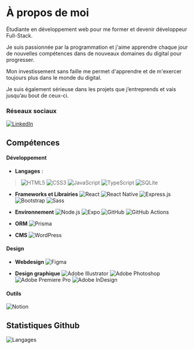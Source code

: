 # À propos de moi

Étudiante en développement web pour me former et devenir développeur Full-Stack.

Je suis passionnée par la programmation et j'aime apprendre chaque jour de nouvelles compétences dans de nouveaux domaines du digital pour progresser. 

Mon investissement sans faille me permet d'apprendre et de m'exercer toujours plus dans le monde du digital.

Je suis également sérieuse dans les projets que j’entreprends et vais jusqu’au bout de ceux-ci.

### Réseaux sociaux

[![LinkedIn](https://img.shields.io/badge/LinkedIn-0077B5?style=flat&logo=linkedin&logoColor=white)](https://www.linkedin.com/in/mai-magali/)

## Compétences

#### Développement
- **Langages** :
> ![HTML5](https://img.shields.io/badge/HTML5-E34F26?style=for-the-badge&logo=html5&logoColor=white)
![CSS3](https://img.shields.io/badge/CSS3-1572B6?style=for-the-badge&logo=css3&logoColor=white)
![JavaScript](https://img.shields.io/badge/JavaScript-F7DF1E?style=for-the-badge&logo=javascript&logoColor=black)
![TypeScript](https://img.shields.io/badge/TypeScript-3178C6?style=for-the-badge&logo=typescript&logoColor=white)
![SQLite](https://img.shields.io/badge/SQLite-003B57?style=for-the-badge&logo=sqlite&logoColor=white)

- **Frameworks et Librairies**
![React](https://img.shields.io/badge/React-20232A?style=for-the-badge&logo=react&logoColor=61DAFB)
![React Native](https://img.shields.io/badge/React_Native-20232A?style=for-the-badge&logo=react&logoColor=61DAFB)
![Express.js](https://img.shields.io/badge/Express.js-000000?style=for-the-badge&logo=express&logoColor=white)
![Bootstrap](https://img.shields.io/badge/Bootstrap-7952B3?style=for-the-badge&logo=bootstrap&logoColor=white)
![Sass](https://img.shields.io/badge/Sass-CC6699?style=for-the-badge&logo=sass&logoColor=white)

- **Environnement**
![Node.js](https://img.shields.io/badge/Node.js-339933?style=for-the-badge&logo=node.js&logoColor=white)
![Expo](https://img.shields.io/badge/Expo-000020?style=for-the-badge&logo=expo&logoColor=white)
![GitHub](https://img.shields.io/badge/GitHub-181717?style=for-the-badge&logo=github&logoColor=white)
![GitHub Actions](https://img.shields.io/badge/GitHub_Actions-2088FF?style=for-the-badge&logo=githubactions&logoColor=white)

- **ORM**
![Prisma](https://img.shields.io/badge/Prisma-0C344B?style=for-the-badge&logo=prisma&logoColor=white)

- **CMS**
![WordPress](https://img.shields.io/badge/WordPress-21759B?style=for-the-badge&logo=wordpress&logoColor=white)

#### Design

- **Webdesign**
![Figma](https://img.shields.io/badge/Figma-F24E1E?style=for-the-badge&logo=figma&logoColor=white)

- **Design graphique**
![Adobe Illustrator](https://img.shields.io/badge/Adobe%20Illustrator-FF9A00?style=for-the-badge&logo=adobeillustrator&logoColor=white)
![Adobe Photoshop](https://img.shields.io/badge/Adobe%20Photoshop-31A8FF?style=for-the-badge&logo=adobephotoshop&logoColor=white)
![Adobe Premiere Pro](https://img.shields.io/badge/Adobe%20Premiere%20Pro-9999FF?style=for-the-badge&logo=adobepremierepro&logoColor=white)
![Adobe InDesign](https://img.shields.io/badge/Adobe%20InDesign-FF3366?style=for-the-badge&logo=adobeindesign&logoColor=white)

#### Outils
![Notion](https://img.shields.io/badge/Notion-000000?style=for-the-badge&logo=notion&logoColor=white)

## Statistiques Github

![Langages](https://github-readme-stats.vercel.app/api/top-langs/?username=galima10&layout=compact&theme=radical)



<!--
**galima10/galima10** is a ✨ _special_ ✨ repository because its `README.md` (this file) appears on your GitHub profile.

Here are some ideas to get you started:

- 🔭 I’m currently working on ...
- 🌱 I’m currently learning ...
- 👯 I’m looking to collaborate on ...
- 🤔 I’m looking for help with ...
- 💬 Ask me about ...
- 📫 How to reach me: ...
- 😄 Pronouns: ...
- ⚡ Fun fact: ...
-->
